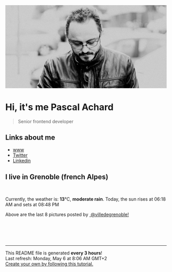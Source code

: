 ![Pascal Achard](./images/photo-pascal-achard.jpg)
# Hi, it's me Pascal Achard
> Senior frontend developer

## Links about me
- [www](https://www.pascal-achard.com)
- [Twitter](https://twitter.com/botmaster)
- [Linkedin](http://www.linkedin.com/in/pascal-achard)


## I live in Grenoble (french Alpes)
<img src="https://openweathermap.org/img/wn/10d@2x.png" alt="">

Currently, the weather is: **13**°C, **moderate rain**.
Today, the sun rises at 06:18 AM and sets at 08:48 PM

Above are the last 8 pictures posted by <a href="https://www.instagram.com/villedegrenoble/" target="_blank"><img alt="" src="https://upload.wikimedia.org/wikipedia/commons/thumb/e/e7/Instagram_logo_2016.svg/1024px-Instagram_logo_2016.svg.png" width="20"/> @villedegrenoble!</a>

<p style="display: flex; flex-wrap: wrap; gap: 20px;">
        <img src="https://cdn1.picuki.com/hosted-by-instagram/q/0exhNuNYnjBGZDHIdN5WmL9I2Pk2GAlRNucaS7j0nyZiNxIsbHWB58ltwdGn%7C%7CDh7IAhgASuRYztj44IpUlRTCD1yPEPeQbKASDdU6q2YVOjN1D1l8JRplL0xL3ccYHGq9MUtOzjYMTIfQeoEH%7C%7Cb2rvUW8f7waTYHuDaSNuUtzCVG%7C%7CMm0X51wm8Rm3ayEv0Pxto0%7C%7CNylL9XkgKQcursrV%7C%7CndYEvL+M4Byp6JzSPkCj9ND1OHtpCa5BTB7Kz04KD6chYTJnLNQqiX5bCNq8HOxH5hsJGIIhn2tpiwbk8orjIj%7C%7CFaJciP1opoL2bUcmGW9opUk53cH7mCuQODCW%7C%7CkV22mjp7rWkZqcloKfPLNnIfuy+4gn2S7uHF+lITV42ULHkY0jLEqfmHetVgc1AGaUYgQ2UoSfrUfbL0hBOFzxO3myJX8ckFQ==.jpeg" alt="" width="200"/>
        <img src="https://cdn1.picuki.com/hosted-by-instagram/q/0exhNuNYnjBGZDHIdN5WmL9I2Pk2GAlRNucaS7j0nyZiNxIsbHWB58ltwdGn%7C%7CDh7IAhgASuRYztj44IvVlpVCD17PELWSbKLST1d5qiaVO+qvD1m8pFjlrsxKXIfZHen88ovV2CpNWwPG%7C%7CsAULjh7uZDu7%7C%7CzNnZSyWaRMdsBnmICqZXwCJ1mwsFusvrBv0Xm1IwleTRE4X8gI1spr5Pcpi0FCLmifMh6pO9xRLQIhIkL7vuopCu7Lm4rbzMvR2jZhYXCoOELhn7nW2E9ok3ycpAZIH1JinutsDA1%7C%7C40d0cOnMIAw+NEJ4KOHW0Qmfk1K4Rdtksnq2naLYWeW3EJRy2XsybaoL9M8i8fdAcKKe9HQmAzKR6bwMJYecF42GdHRFgz4ZaaSSZoUlYhNS7UbkVG9rVbtS5Hy+Bx4IxocpyPSK7Vie%7C%7Ca0zra3wGfx0xrely0jns2QQqtM8WlT3%7C%7COq+lVhcnuACs0SbWKF%7C%7CAFyNI4GTrDLoY3db7UaSkBSat8=.jpeg" alt="" width="200"/>
        <img src="https://cdn1.picuki.com/hosted-by-instagram/q/0exhNuNYnjBGZDHIdN5WmL9I2Pk2GAlRNucaS7j0nyZiNxIsbHWB58ltwdev%7C%7CDlyKw1oASyLeDxm4Y8rWFhQZFV8OETWTbSLRT5Q5qieUYCj0TVi%7C%7CZ5mkb0xLXAXZXOn88IqOzjYMTIfQeoEH%7C%7Cb2p%7C%7CUX5vPqZCgNojvDW+AB3HtYocSbXfMg9YJ2tvKf1h+1rbs%7C%7CJwJC5jYoKlo8o9rIqzdEWvjnPZo59+9xSLZCjMUG7+GglSCsV1IkeFF9FiTC69uY2dENhhznfDZl0EaXQroffmEspwWK4B0fpIsGpdDzJa8r3Po17IH4fTcED3tKhjVPsdK+lCGQPy38mUpV%7C%7CGPSwbu0TfUjv8jdP97Meu%7C%7CQ2wzaZeLzMJZWcHAEUdLMZkjxJ7DlI40KssUdUvsD1F23p0voMr%7C%7C8gUMhOxRMoByxDcJlRvKQz4iu63%7C%7CZ1SrfsCUog8W4VLIR6Xh%7C%7C28uE5UticG%7C%7CVC9EaKBWQ1lV%7C%7CRIgTVZrsyM6SVOZBdwAOOtRLqDLe08M=.jpeg" alt="" width="200"/>
        <img src="https://cdn1.picuki.com/hosted-by-instagram/q/0exhNuNYnjBGZDHIdN5WmL9I2Pk2GAlRNecaS7j0nyZiNxIsbHWB58ltwdGn%7C%7CDh7IAhgASuRYztk5IorUFxVAj1+OUPaSLSKSj9V66qbXOrN1DJj9JFml7g8JXIeZ3at%7C%7CsAvXQmYdTUdHOlPHL%7C%7Clo79UvOa0LGFq8zCXW%7C%7CdEnGZK55f0Z7F9mt9wuuS4jkja45BsLTNZ5momNkgl7NvWvTVeEaW+NMB166d1RbMCxMkA%7C%7C6nRlSaHEmw+Jj8uRnagtIj+kOYA2ADAdWMUrkuWUeRvHhsVr0O8kQMG4I8kzoCmOdBM9s9psvDAbkcmfk0tpBdszcPwwmXEb1+q3kBaxl%7C%7CYx6rsX+QL97rULuqzcer+4wXxPJ76NepjeXkVLd2TAHuZc9H4VYValYkYUa0I2FbooFaCVbbVyCEhPQZjpxulKbhzFdac9YH0qm7njnDbmUoJqOaDXb1m7H9Y95aL7RFLfjrJAJUZbWfy%7C%7CAIDNJh%7C%7Cf733jZfQNrBAG0ZTaA==.jpeg" alt="" width="200"/>
        <img src="https://cdn1.picuki.com/hosted-by-instagram/q/0exhNuNYnjBGZDHIdN5WmL9I2Pk2GAlRNucaS7j0nyZiNxIsbHWB58ltwdev%7C%7CDlyKw1oASyLeDxm54MrV19QZFV8Pk3cSbCKTjlV5q+eVICl2jdh8pBkkbw0L3EcY3Sm9MQtOzjYMTIfQeoEH%7C%7Cbx7a8Koru5A2MGo1zRMrBC0GAG4fy3UPI7mslm3ayEv0Pxto0%7C%7CNylL9XkgKQcursrV%7C%7CndYEvL+M4Byp6JzSPkCj9ND1OHtpCa5BTB7Kz44KD6chYTJnLM6owTufXgiyzKAUJhsJGIIhn3vmEImisorjIj%7C%7CFaJciP1opoH2bUcmGW9opUk53cH7niTya2Gq10ZtyGXKn56rX68JgrCkC9eoQvbj9TjuSoiNOZ9HD1cYRa%7C%7CyFgz4bqf7BMtbwcYaWvdGig7lzye7VZTS%7C%7CQRUUyVmtQWxA4d8G8+x7qGi2SOBtjir8jB2xf2KK71IwQZL1%7C%7COovSc9dnmbU54cHxKBjHZkLdBDTq3BmsOMabsXHEU=.jpeg" alt="" width="200"/>
        <img src="https://cdn1.picuki.com/hosted-by-instagram/q/0exhNuNYnjBGZDHIdN5WmL9I2Pk2GAlRNucaS7j0nyZiNxIsbHWB58ltwdGn%7C%7CDh7IAhgASuRYztk5IMiUV1SCj15OkDbTL2NTD1S76+eU+3N1zJu9ZJkkrY3JXwfYH6r9cEpVwmYdSgIGaYDG7uo%7C%7CesJ%7C%7CPnucjcFrjOMNbRKmDdttdCwFahlza4lsfe4kx2xu5xncG114WNxahlw5OLUqQUCSKn5PN1gpKZlR7pCjMsS5LujyWu+H2xkfWx9Ez7RtI7V2dENhhzrdSFlqjH3AZY1LHMRiVbmlCcBtp8MhpWgEqxcjvUWp6fydlwDU0AtohBjzbWSpnLOOHeL%7C%7CmJz4ibQwbHsJbNz4Jr4eKPNavrv6AP3OrXVEa8eTVchKK6bf1jPFcyENNhbnIF8M+Jh%7C%7C1mx817qQZvO6z5yUBQMjDHWWsQjGtvMkPrizXnTvS6HpFpjkp%7C%7CuL+U=.jpeg" alt="" width="200"/>
        <img src="https://cdn1.picuki.com/hosted-by-instagram/q/0exhNuNYnjBGZDHIdN5WmL9I2Pk2GAlRNucaS7j0nyZiNxIsbHWB58ltwdev%7C%7CDlyKw1oASyLeDxm4IwrWFlVZFV8OETWSraKSTdV666ZV4Cj2zVn9Z9il7g2LXcWYnKp9MArOzjYMTIfQeoEH%7C%7Cbx7a8Koru5A2MEoyX9auctwCIPuM23TKNy2JAtrKSLl0SxptZ%7C%7CIjNLvG0jJ00m7NPfvnw1UvfPMc9g+PAnH%7C%7CEzhMQ65OftxhzhAkELbFknBmSqi9zKsfgEoAjPJhk3vWSjSvQaAH1PggWsljcQk61oi4agadogjLgxtp%7C%7CUTWUPWlNgog0zvY6Qxg3Ha3qH+0gB7lTykZ2VS6oIrLzpCMLYBv+snwWOPPzdF7kbEC9JD%7C%7CSLAw%7C%7CjAfOUC%7C%7CFRsaN5CPBZzhO6pz+eXaii6AEjABsZtzekD6ZyYd+q7Pavon7kjhqNp0E0lZHtLeB47QcL0IOy5wVEanXCWJBNaGGCjw==.jpeg" alt="" width="200"/>
        <img src="https://cdn1.picuki.com/hosted-by-instagram/q/0exhNuNYnjBGZDHIdN5WmL9I2Pk2GAlRNucaS7j0nyZiNxIsbHWB58ltwdev%7C%7CDlyKw1oASyLeDxm4IMqU1VRZFV8OEffSLaMRT5Q6aWcUICr0jRv9pFhnLw0L3IebXGm9sQkOzjYMTIfQeoEH%7C%7Cbx7a8Koru5A2MEo1zRMrBC0GAG4YWbVqFKwoV966yUlEri+YU8ajtG5WR1aRtmpNPb5DwIX%7C%7CD+fMBxsedISLQzicYRtr6+y2OHH24VdGZ9Siawi7%7C%7Cuk+UUqhbNRWIz1XegYYhjBXY3x1C%7C%7CuksQnb1%7C%7Ci9W1FaxM+N9+sqPVETFKCipioCttkZe1khzGbXn08ll%7C%7Ckk7Z4+OcVs8xiJ%7C%7CBMt6HfIvE+CaRQ5CbR58JDl5BUrHVUF2LbaDwCMAExttwPf5s%7C%7Cla5+zHpZ5Gh8yV7OzJlgQS%7C%7CI6VFFP+E9ZeG61r+tj%7C%7Cc9yhoovONb6djzxhS95jbv1VeKV6XU45wNTfpylkmT4ZCIuucyA==.jpeg" alt="" width="200"/>
</p>

------------
<p>This README file is generated <b>every 3 hours</b>!
    <br />Last refresh: Monday, May 6 at 8:06 AM GMT+2
    <br /><a href="https://medium.com/@th.guibert/how-to-create-a-self-updating-readme-md-for-your-github-profile-f8b05744ca91">Create your own by following this tutorial.</a>
</p>
<p><a href="https://github.com/botmaster/botmaster/actions/workflows/main.yaml"><img alt="" src="https://github.com/botmaster/botmaster/actions/workflows/main.yaml/badge.svg" /></a></p>

